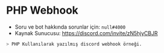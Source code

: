 # PHP Webhook


- Soru ve bot hakkında sorunlar için:  `null#4000`
- Kaynak Sunucusu: https://discord.com/invite/zN5hjyCBJR
```bash
> PHP Kullanılarak yazılmış discord webhook örneği.
```
